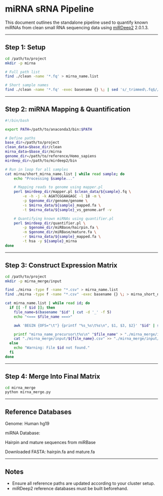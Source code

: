 # miRNA sRNA Pipeline

This document outlines the standalone pipeline used to quantify known miRNAs from clean small RNA sequencing data using [miRDeep2](https://github.com/rajewsky-lab/mirdeep2) 2.0.1.3.  

---

## Step 1: Setup

```bash
cd /path/to/project
mkdir -p mirna

# Full path list
find ./clean -name '*.fq' > mirna_name.list

# Short sample names
find ./clean -name '*.fq' -exec basename {} \; | sed 's/_trimmed\.fq$//' > ./mirna/short_mirna_name.list

```

---

## Step 2: miRNA Mapping & Quantification

```bash
#!/bin/bash

export PATH=/path/to/anaconda3/bin:$PATH

# Define paths
base_dir=/path/to/project
clean_data=$base_dir/clean
mirna_data=$base_dir/mirna
genome_dir=/path/to/reference/Homo_sapiens
mirdeep_dir=/path/to/mirdeep2/bin

# Run in loop for all samples
cat mirna/short_mirna_name.list | while read sample; do
    echo "Processing $sample..."

    # Mapping reads to genome using mapper.pl
    perl $mirdeep_dir/mapper.pl $clean_data/${sample}.fq \
        -e -h -j -k AGATCGGAAGAGC -l 18 -m \
        -p $genome_dir/genome/genome \
        -s $mirna_data/${sample}_mapped.fa \
        -t $mirna_data/${sample}_vs_genome.arf -v

    # Quantifying known miRNAs using quantifier.pl
    perl $mirdeep_dir/quantifier.pl \
        -p $genome_dir/miRBase/hairpin.fa \
        -m $genome_dir/miRBase/mature.fa \
        -r $mirna_data/${sample}_mapped.fa \
        -t hsa -y ${sample}_mirna
done
```

---

## Step 3: Construct Expression Matrix


```bash
cd /path/to/project
mkdir -p mirna_merge/input

find ./mirna -type f -name "*.csv" > mirna_name.list
find ./mirna -type f -name "*.csv" -exec basename {} \; > mirna_short_name.list

cat mirna_name.list | while read id; do
  if [[ -f $id ]]; then
    file_name=$(basename "$id" | cut -d '_' -f 5)
    echo "<=== $file_name ===>"

    awk 'BEGIN {OFS="\t"} {printf "%s_%s\t%s\n", $1, $3, $2}' "$id" | sed '1d' > "./mirna_merge/input/${file_name}.csv"

    printf "mirna_name_precursor\t%s\n" "$file_name" > "./mirna_merge/input/${file_name}_header.csv"
    cat "./mirna_merge/input/${file_name}.csv" >> "./mirna_merge/input/${file_name}_header.csv"
  else
    echo "Warning: File $id not found."
  fi
done
```

---

## Step 4: Merge Into Final Matrix

```bash
cd mirna_merge
python mirna_merge.py
```
---

## Reference Databases

Genome: Human hg19  

miRNA Database:  

Hairpin and mature sequences from miRBase  

Downloaded FASTA: hairpin.fa and mature.fa  

---

## Notes

- Ensure all reference paths are updated according to your cluster setup.  
- miRDeep2 reference databases must be built beforehand.  
